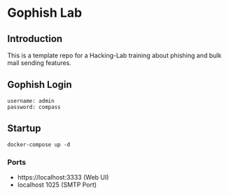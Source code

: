 # Gophish Lab 
## Introduction
This is a template repo for a Hacking-Lab training about phishing and bulk mail sending features. 

## Gophish Login
```
username: admin
password: compass
```

## Startup
```
docker-compose up -d 
```

### Ports
* https://localhost:3333        (Web UI)
* localhost 1025                (SMTP Port)



